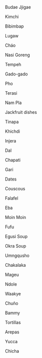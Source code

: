 Budae Jjigae

Kimchi

Bibimbap

Lugaw

Cháo

Nasi Goreng

Tempeh

Gado-gado

Pho

Terasi

Nam Pla

Jackfruit dishes

Tinapa

Khichdi

Injera

Dal

Chapati

Gari

Dates

Couscous

Falafel

Eba

Moin Moin

Fufu

Egusi Soup

Okra Soup

Umngqusho

Chakalaka

Mageu

Ndole

Waakye

Chuño

Bammy

Tortillas

Arepas

Yucca


Chicha


